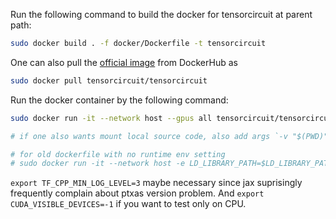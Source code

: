 Run the following command to build the docker for tensorcircuit at parent path:

```bash
sudo docker build . -f docker/Dockerfile -t tensorcircuit
```

One can also pull the [official image](https://hub.docker.com/repository/docker/tensorcircuit/tensorcircuit) from DockerHub as 

```bash
sudo docker pull tensorcircuit/tensorcircuit
```


Run the docker container by the following command:

```bash
sudo docker run -it --network host --gpus all tensorcircuit/tensorcircuit

# if one also wants mount local source code, also add args `-v "$(PWD)":/tmp`

# for old dockerfile with no runtime env setting
# sudo docker run -it --network host -e LD_LIBRARY_PATH=$LD_LIBRARY_PATH:/usr/local/cuda-11.0/targets/x86_64-linux/lib -e PYTHONPATH=/app -v "$(pwd)":/app  --gpus all tensorcircuit
```

`export TF_CPP_MIN_LOG_LEVEL=3` maybe necessary since jax suprisingly frequently complain about ptxas version problem. And `export CUDA_VISIBLE_DEVICES=-1` if you want to test only on CPU.
